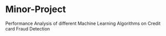 # Minor-Project
Performance Analysis of different Machine Learning Algorithms on Credit card Fraud Detection
